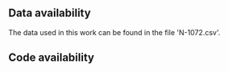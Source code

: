 ## Data availability
The data used in this work can be found in the file 'N-1072.csv'.

## Code availability

